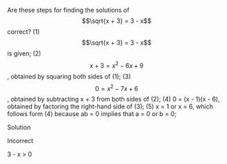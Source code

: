 Are these steps for finding the solutions of $$\sqrt{x + 3} = 3 - x$$ correct? (1) $$\sqrt{x + 3} = 3 - x$$ is given; (2) $$x + 3 = x^2 - 6x + 9$$, obtained by squaring both sides of (1); (3) $$0 = x^2 - 7x + 6$$, obtained by subtracting x + 3 from both sides of (2); (4) 0 = (x - 1)(x - 6), obtained by factoring the right-hand side of (3); (5) x = 1 or x = 6, which follows form (4) because ab = 0 implies that a = 0 or b = 0;

Solution

Incorrect

3 - x > 0
